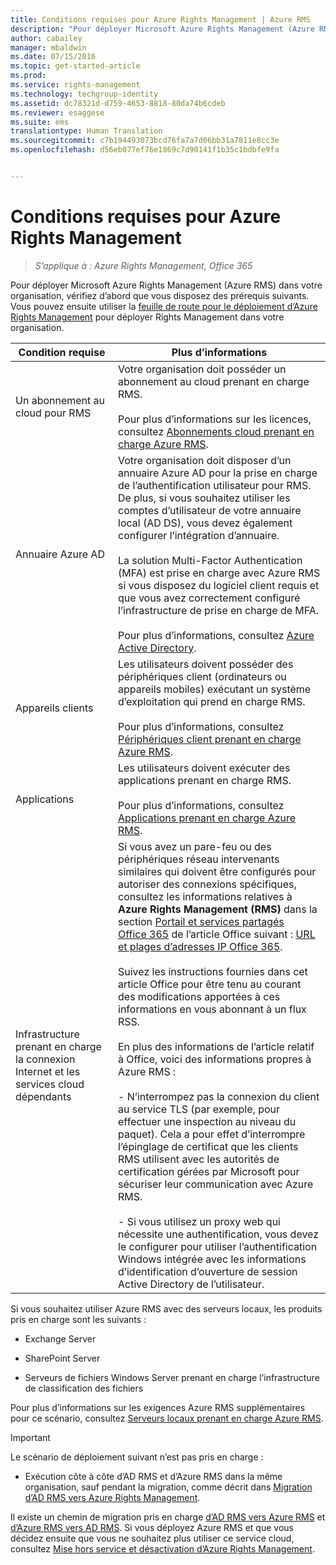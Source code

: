 ```yaml
---
title: Conditions requises pour Azure Rights Management | Azure RMS
description: "Pour déployer Microsoft Azure Rights Management (Azure RMS) dans votre organisation, vérifiez d’abord que vous disposez des prérequis suivants. Vous pouvez ensuite utiliser la feuille de route pour le déploiement d’Azure Rights Management pour déployer Rights Management dans votre organisation."
author: cabailey
manager: mbaldwin
ms.date: 07/15/2016
ms.topic: get-started-article
ms.prod: 
ms.service: rights-management
ms.technology: techgroup-identity
ms.assetid: dc78321d-d759-4653-8818-80da74b6cdeb
ms.reviewer: esaggese
ms.suite: ems
translationtype: Human Translation
ms.sourcegitcommit: c7b194493073bcd76fa7a7d06bb31a7811e8cc3e
ms.openlocfilehash: d56eb077ef76e1869c7d90141f1b35c1bdbfe9fa


---
```


# Conditions requises pour Azure Rights Management

>*S’applique à : Azure Rights Management, Office 365*


Pour déployer Microsoft Azure Rights Management (Azure RMS) dans votre organisation, vérifiez d’abord que vous disposez des prérequis suivants. Vous pouvez ensuite utiliser la [feuille de route pour le déploiement d’Azure Rights Management](../plan-design/deployment-roadmap.md) pour déployer Rights Management dans votre organisation.

|Condition requise|Plus d’informations|
|---------------|--------------------|
|Un abonnement au cloud pour RMS|Votre organisation doit posséder un abonnement au cloud prenant en charge RMS.<br /><br />Pour plus d’informations sur les licences, consultez [Abonnements cloud prenant en charge Azure RMS](requirements-subscriptions.md).|
|Annuaire Azure AD|Votre organisation doit disposer d’un annuaire Azure AD pour la prise en charge de l’authentification utilisateur pour RMS. De plus, si vous souhaitez utiliser les comptes d’utilisateur de votre annuaire local (AD DS), vous devez également configurer l’intégration d’annuaire.<br /><br />La solution Multi-Factor Authentication (MFA) est prise en charge avec Azure RMS si vous disposez du logiciel client requis et que vous avez correctement configuré l’infrastructure de prise en charge de MFA.<br /><br />Pour plus d’informations, consultez [Azure Active Directory](requirements-azure-ad.md).|
|Appareils clients|Les utilisateurs doivent posséder des périphériques client (ordinateurs ou appareils mobiles) exécutant un système d’exploitation qui prend en charge RMS.<br /><br />Pour plus d’informations, consultez [Périphériques client prenant en charge Azure RMS](requirements-client-devices.md).|
|Applications|Les utilisateurs doivent exécuter des applications prenant en charge RMS.<br /><br />Pour plus d’informations, consultez [Applications prenant en charge Azure RMS](requirements-applications.md).|
|Infrastructure prenant en charge la connexion Internet et les services cloud dépendants|Si vous avez un pare-feu ou des périphériques réseau intervenants similaires qui doivent être configurés pour autoriser des connexions spécifiques, consultez les informations relatives à **Azure Rights Management (RMS)** dans la section [Portail et services partagés Office 365](https://support.office.com/article/Office-365-URLs-and-IP-address-ranges-8548a211-3fe7-47cb-abb1-355ea5aa88a2#BKMK_Portal-identity) de l’article Office suivant : [URL et plages d’adresses IP Office 365](https://support.office.com/en-US/article/Office-365-URLs-and-IP-address-ranges-8548a211-3fe7-47cb-abb1-355ea5aa88a2).<br /><br />Suivez les instructions fournies dans cet article Office pour être tenu au courant des modifications apportées à ces informations en vous abonnant à un flux RSS.<br /><br />En plus des informations de l’article relatif à Office, voici des informations propres à Azure RMS :<br /><br />- N’interrompez pas la connexion du client au service TLS (par exemple, pour effectuer une inspection au niveau du paquet). Cela a pour effet d’interrompre l’épinglage de certificat que les clients RMS utilisent avec les autorités de certification gérées par Microsoft pour sécuriser leur communication avec Azure RMS.<br /><br />- Si vous utilisez un proxy web qui nécessite une authentification, vous devez le configurer pour utiliser l’authentification Windows intégrée avec les informations d’identification d’ouverture de session Active Directory de l’utilisateur.|

Si vous souhaitez utiliser Azure RMS avec des serveurs locaux, les produits pris en charge sont les suivants :

-   Exchange Server

-   SharePoint Server

-   Serveurs de fichiers Windows Server prenant en charge l’infrastructure de classification des fichiers

Pour plus d’informations sur les exigences Azure RMS supplémentaires pour ce scénario, consultez [Serveurs locaux prenant en charge Azure RMS](requirements-servers.md).

> [!IMPORTANT]
> Le scénario de déploiement suivant n’est pas pris en charge :
> 
> -   Exécution côte à côte d’AD RMS et d’Azure RMS dans la même organisation, sauf pendant la migration, comme décrit dans [Migration d’AD RMS vers Azure Rights Management](../plan-design/migrate-from-ad-rms-to-azure-rms.md).
> 
> Il existe un chemin de migration pris en charge [d’AD RMS vers Azure RMS](http://technet.microsoft.com/library/Dn858447.aspx) et [d’Azure RMS vers AD RMS](http://msdn.microsoft.com/library/azure/dn629429.aspx). Si vous déployez Azure RMS et que vous décidez ensuite que vous ne souhaitez plus utiliser ce service cloud, consultez [Mise hors service et désactivation d’Azure Rights Management](../deploy-use/decommission-deactivate.md).






<!--HONumber=Aug16_HO4-->


